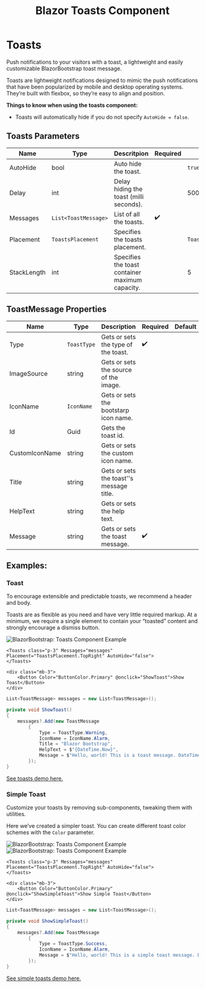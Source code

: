 ﻿---
title: Blazor Toasts Component
description: Push notifications to your visitors with a toast, a lightweight and easily customizable BlazorBootstrap toast message.
image: https://getblazorbootstrap.com/img/logo.svg

sidebar_label: Toasts
sidebar_position: 15
---

# Toasts

Push notifications to your visitors with a toast, a lightweight and easily customizable BlazorBootstrap toast message.

Toasts are lightweight notifications designed to mimic the push notifications that have been popularized by mobile and desktop operating systems. They’re built with flexbox, so they’re easy to align and position.

**Things to know when using the toasts component:**

- Toasts will automatically hide if you do not specify `AutoHide = false`.

## Toasts Parameters

| Name | Type | Descritpion | Required | Default |
|--|--|--|--|--|
| AutoHide | bool | Auto hide the toast. | | `true` |
| Delay | int | Delay hiding the toast (milli seconds). | | 5000 |
| Messages | `List<ToastMessage>` | List of all the toasts. | ✔️ | |
| Placement | `ToastsPlacement` | Specifies the toasts placement. | | `ToastsPlacement.TopRight` |
| StackLength | int | Specifies the toast container maximum capacity. | | 5 |

## ToastMessage Properties

| Name | Type | Description | Required | Default |
|--|--|--|--|--|
| Type | `ToastType` | Gets or sets the type of the toast. | ✔️ | |
| ImageSource | string | Gets or sets the source of the image. | | |
| IconName | `IconName` | Gets or sets the bootstarp icon name. | | |
| Id | Guid | Gets the toast id. | | |
| CustomIconName | string | Gets or sets the custom icon name. | | |
| Title | string | Gets or sets the toast''s message title. | | |
| HelpText | string | Gets or sets the help text. | | |
| Message | string | Gets or sets the toast message. | ✔️ | |

## Examples:

### Toast

To encourage extensible and predictable toasts, we recommend a header and body.

Toasts are as flexible as you need and have very little required markup. At a minimum, we require a single element to contain your “toasted” content and strongly encourage a dismiss button.

<img src="https://i.imgur.com/8tcFedx.jpg" alt="BlazorBootstrap: Toasts Component Example" />

```cshtml showLineNumbers
<Toasts class="p-3" Messages="messages" Placement="ToastsPlacement.TopRight" AutoHide="false">
</Toasts>

<div class="mb-3">
    <Button Color="ButtonColor.Primary" @onclick="ShowToast">Show Toast</Button>
</div>
```

```cs {5-12} showLineNumbers
List<ToastMessage> messages = new List<ToastMessage>();

private void ShowToast()
{
    messages?.Add(new ToastMessage
        {
            Type = ToastType.Warning,
            IconName = IconName.Alarm,
            Title = "Blazor Bootstrap",
            HelpText = $"{DateTime.Now}",
            Message = $"Hello, world! This is a toast message. DateTime: {DateTime.Now}",
        });
}
```

[See toasts demo here.](https://demos.getblazorbootstrap.com/toasts#examples)

### Simple Toast

Customize your toasts by removing sub-components, tweaking them with utilities.

Here we’ve created a simpler toast. You can create different toast color schemes with the `Color` parameter.

<div>
<img src="https://i.imgur.com/VRglJqU.jpg" alt="BlazorBootstrap: Toasts Component Example" />
</div>

<div>
<img src="https://i.imgur.com/SUB90wN.jpg" alt="BlazorBootstrap: Toasts Component Example" />
</div>

```cshtml showLineNumbers
<Toasts class="p-3" Messages="messages" Placement="ToastsPlacement.TopRight" AutoHide="false">
</Toasts>

<div class="mb-3">
    <Button Color="ButtonColor.Primary" @onclick="ShowSimpleToast">Show Simple Toast</Button>
</div>
```

```cs {5-10} showLineNumbers
List<ToastMessage> messages = new List<ToastMessage>();

private void ShowSimpleToast()
{
    messages?.Add(new ToastMessage
        {
            Type = ToastType.Success,
            IconName = IconName.Alarm,
            Message = $"Hello, world! This is a simple toast message. DateTime: {DateTime.Now}",
        });
}
```

[See simple toasts demo here.](https://demos.getblazorbootstrap.com/toasts#simple-toast)